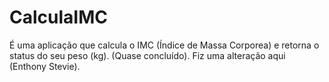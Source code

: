 # CalculaIMC
É uma aplicação que calcula o IMC (Índice de Massa Corporea) e retorna o status do seu peso (kg).
(Quase concluído).
Fiz uma alteração aqui (Enthony Stevie).
